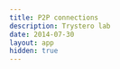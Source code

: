 ```yaml
---
title: P2P connections
description: Trystero lab
date: 2014-07-30
layout: app
hidden: true
---
```


<script setup>
import { defineClientComponent } from 'vitepress'

const Trystero = defineClientComponent(() => {
  return import('./Trystero.vue')
})
</script>

<Trystero/>
